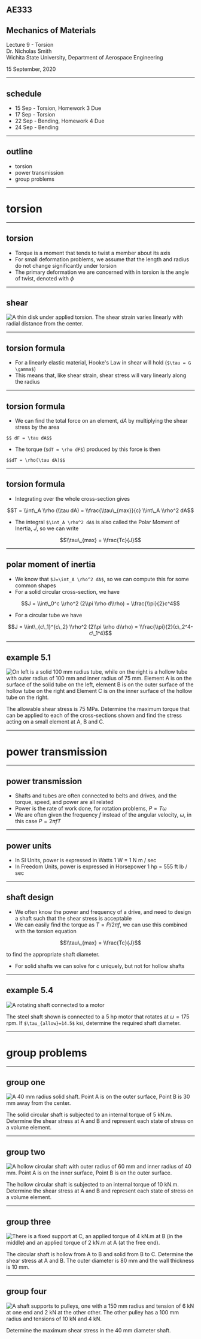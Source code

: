 ## AE333
## Mechanics of Materials
Lecture 9 - Torsion<br/>
Dr. Nicholas Smith<br/>
Wichita State University, Department of Aerospace Engineering

15 September, 2020

----
## schedule

- 15 Sep - Torsion, Homework 3 Due
- 17 Sep - Torsion
- 22 Sep - Bending, Homework 4 Due
- 24 Sep - Bending

----
## outline

<!-- vim-markdown-toc GFM -->

* torsion
* power transmission
* group problems

<!-- vim-markdown-toc -->

---
# torsion

----
## torsion

-   Torque is a moment that tends to twist a member about its axis
-   For small deformation problems, we assume that the length and radius do not change significantly under torsion
-   The primary deformation we are concerned with in torsion is the angle of twist, denoted with $\phi$

----
## shear

![A thin disk under applied torsion. The shear strain varies linearly with radial distance from the center.](../images/torsion-disk.jpg) <!-- .element width="40%" -->

----
## torsion formula

-   For a linearly elastic material, Hooke's Law in shear will hold (`$\tau = G \gamma$`)
-   This means that, like shear strain, shear stress will vary linearly along the radius

----
## torsion formula

-   We can find the total force on an element, *dA* by multiplying the shear stress by the area

`$$ dF = \tau dA$$`

-   The torque (`$dT = \rho dF$`) produced by this force is then

`$$dT = \rho(\tau dA)$$`


----
## torsion formula

-   Integrating over the whole cross-section gives

$$T = \\int\_A \\rho (\\tau dA) = \\frac{\\tau\_{max}}{c} \\int\_A \\rho^2 dA$$

-   The integral `$\int_A \rho^2 dA$` is also called the Polar Moment of Inertia, *J*, so we can write

$$\\tau\_{max} = \\frac{Tc}{J}$$

----
## polar moment of inertia

-   We know that `$J=\int_A \rho^2 dA$`, so we can compute this for some common shapes
-   For a solid circular cross-section, we have

$$J = \\int\_0^c \\rho^2 (2\\pi \\rho d\\rho) = \\frac{\\pi}{2}c^4$$

-   For a circular tube we have

$$J = \\int\_{c\_1}^{c\_2} \\rho^2 (2\\pi \\rho d\\rho) = \\frac{\\pi}{2}(c\_2^4-c\_1^4)$$

----
## example 5.1

<div class="left">

![On left is a solid 100 mm radius tube, while on the right is a hollow tube with outer radius of 100 mm and inner radius of 75 mm. Element A is on the surface of the solid tube on the left, element B is on the outer surface of the hollow tube on the right and Element C is on the inner surface of the hollow tube on the right.](../images/example-5-1.png)

</div>
<div class="right">

The allowable shear stress is 75 MPa. Determine the maximum torque that can be applied to each of the cross-sections shown and find the stress acting on a small element at A, B and C.

</div>

---
# power transmission

----
## power transmission

-   Shafts and tubes are often connected to belts and drives, and the torque, speed, and power are all related
-   Power is the rate of work done, for rotation problems, $P = T \omega$
-   We are often given the frequency *f* instead of the angular velocity, $\omega$, in this case $P = 2\pi f T$

----
## power units

-   In SI Units, power is expressed in Watts 1 W = 1 N m / sec
-   In Freedom Units, power is expressed in Horsepower 1 hp = 555 ft lb / sec

----
## shaft design

-   We often know the power and frequency of a drive, and need to design a shaft such that the shear stress is acceptable
-   We can easily find the torque as $T=P/2\pi f$, we can use this combined with the torsion equation

$$\\tau\_{max} = \\frac{Tc}{J}$$

to find the appropriate shaft diameter.
-   For solid shafts we can solve for *c* uniquely, but not for hollow shafts

----
## example 5.4

<div class="left">

![A rotating shaft connected to a motor](../images/example-5-4.jpg)

</div>

<div class="right">

The steel shaft shown is connected to a 5 hp motor that rotates at $\omega=175$ rpm. If `$\tau_{allow}=14.5$` ksi, determine the required shaft diameter.

</div>

---
# group problems

----
## group one

<div class="left">

![A 40 mm radius solid shaft. Point A is on the outer surface, Point B is 30 mm away from the center.](../images/group5-1.jpg)

</div>

<div class="right">

The solid circular shaft is subjected to an internal torque of 5 kN.m. Determine the shear stress at A and B and represent each state of stress on a volume element.  

</div>

----
## group two

<div class="left">

![A hollow circular shaft with outer radius of 60 mm and inner radius of 40 mm. Point A is on the inner surface, Point B is on the outer surface.](../images/group5-2.jpg)

</div>

<div class="right">

The hollow circular shaft is subjected to an internal torque of 10 kN.m. Determine the shear stress at A and B and represent each state of stress on a volume element.  

</div>

----
## group three

<div class="left">

![There is a fixed support at C, an applied torque of 4 kN.m at B (in the middle) and an applied torque of 2 kN.m at A (at the free end).](../images/group5-3.jpg)

</div>

<div class="right">

The circular shaft is hollow from A to B and solid from B to C. Determine the shear stress at A and B. The outer diameter is 80 mm and the wall thickness is 10 mm.

</div>

----
## group four

<div class="left">

![A shaft supports to pulleys, one with a 150 mm radius and tension of 6 kN at one end and 2 kN at the other other. The other pulley has a 100 mm radius and tensions of 10 kN and 4 kN.](../images/group-5-4.png)

</div>

<div class="right">

Determine the maximum shear stress in the 40 mm diameter shaft.

</div>
